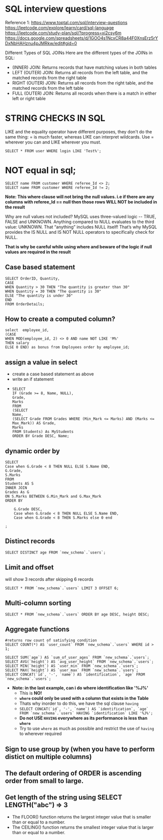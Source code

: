 # SQL interview questions
Reference 1:
https://www.toptal.com/sql/interview-questions
https://leetcode.com/explore/learn/card/sql-language
https://leetcode.com/study-plan/sql/?progress=xi2csy6m
https://docs.google.com/spreadsheets/d/1GOO4s1NcxCR8a44F0XnsErz5rYDxNbHAHznu4pJMRkw/edit#gid=0


Different Types of SQL JOINs
Here are the different types of the JOINs in SQL:

* (INNER) JOIN: Returns records that have matching values in both tables 
* LEFT (OUTER) JOIN: Returns all records from the left table, and the matched records from the right table
* RIGHT (OUTER) JOIN: Returns all records from the right table, and the matched records from the left table
* FULL (OUTER) JOIN: Returns all records when there is a match in either left or right table


# STRING CHECKS IN SQL
LIKE and the equality operator have different purposes, they don't do the same thing:
= is much faster, whereas LIKE can interpret wildcards. Use = wherever you can and LIKE wherever you must.
```
SELECT * FROM user WHERE login LIKE 'Test%';
```

# NOT equal in sql;
```
SELECT name FROM customer WHERE referee_Id <> 2;
SELECT name FROM customer WHERE referee_Id != 2;
```

**Note: This where clause will not bring the null values. i.e if there are any columns with referee_Id == null then those rows WILL NOT be included in the result** 

Why are null values not included?
MySQL uses three-valued logic -- TRUE, FALSE and UNKNOWN. 
Anything compared to NULL evaluates to the third value: UNKNOWN. 
That “anything” includes NULL itself! That’s why MySQL provides the IS NULL and 
IS NOT NULL operators to specifically check for NULL.

**That is why be careful while using where and beware of the logic if null values are required in the result**

## Case based statement
```
SELECT OrderID, Quantity,
CASE
WHEN Quantity > 30 THEN "The quantity is greater than 30"
WHEN Quantity = 30 THEN "The quantity is 30"
ELSE "The quantity is under 30"
END
FROM OrderDetails;
```


## How to create a computed column?
```
select  employee_id,
(CASE
WHEN MOD(employee_id, 2) <> 0 AND name NOT LIKE 'M%'
THEN salary
ELSE 0 END) as bonus from Employees order by employee_id;
```

## assign a value in select
- create a case based statement as above
- write an if statement
- ```
  SELECT
  IF (Grade >= 8, Name, NULL),
  Grade,
  Marks
  FROM
  (SELECT
  Name,
  (SELECT Grade FROM Grades WHERE (Min_Mark <= Marks) AND (Marks <= Max_Mark)) AS Grade,
  Marks
  FROM Students) As MyStudents
  ORDER BY Grade DESC, Name;
  ```
  

## dynamic order by
```
SELECT
Case when G.Grade < 8 THEN NULL ELSE S.Name END,
G.Grade,
S.Marks
FROM
Students AS S
INNER JOIN
Grades As G
ON S.Marks BETWEEN G.Min_Mark and G.Max_Mark
ORDER BY

    G.Grade DESC,
    Case when G.Grade < 8 THEN NULL ELSE S.Name END,    
    Case when G.Grade < 8 THEN S.Marks else 0 end

;
```


## Distinct records

```
SELECT DISTINCT age FROM `new_schema`.`users`;
```

## Limit and offset
will show 3 records after skipping 6 records

```
SELECT * FROM `new_schema`.`users` LIMIT 3 OFFSET 6;
```

## Multi-column sorting
```
SELECT * FROM `new_schema`.`users` ORDER BY age DESC, height DESC;
```

## Aggregate functions

```
#returns row count of satisfying condition
SELECT COUNT(*) AS `user_count` FROM `new_schema`.`users` WHERE id > 1;

SELECT SUM(`age`) AS `sum_of_user_ages` FROM `new_schema`.`users`;
SELECT AVG(`height`) AS `avg_user_height` FROM `new_schema`.`users`;
SELECT MIN(`height`) AS `user_min` FROM `new_schema`.`users`;
SELECT MAX(`height`) AS `user_max` FROM `new_schema`.`users`;
SELECT CONCAT(`id`, '-', `name`) AS `identification`, `age` FROM `new_schema`.`users`;

```
- **Note: in the last example, can i do where identification like '%J%'**
  - This is **NO!**
  - **`where` could only be used with a column that exists in the Table**
  - Thats why inorder to do this, we have the sql clause `having`
  - ```SELECT CONCAT(`id`, '-', `name`) AS `identification`, `age` FROM `new_schema`.`users`
    HAVING `identification` LIKE '%J%';```
  - **Do not USE `HAVING` everywhere as its performance is less than `where`**
  - Try to use `where` as much as possible and restrict the use of `having` to wherever required
  

    

## Sign to use group by (when you have to perform distict on multiple columns)

## **The default ordering of ORDER is ascending order from small to large.**

## Get length of the string using SELECT LENGTH("abc") => 3

- The FLOOR() function returns the largest integer value that is smaller than or equal to a number.
- The CEILING() function returns the smallest integer value that is larger than or equal to a number.



